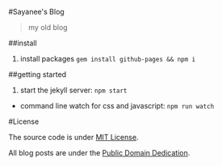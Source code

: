 #Sayanee's Blog

> my old blog

##install

1. install packages `gem install github-pages && npm i`

##getting started

1. start the jekyll server: `npm start`
- command line watch for css and javascript: `npm run watch`

#License

The source code is under [MIT License](/LICENSE).

All blog posts are under the [Public Domain Dedication](http://creativecommons.org/publicdomain/zero/1.0/).
